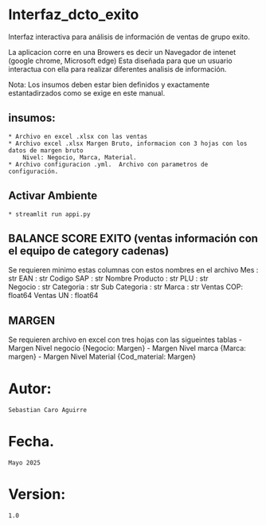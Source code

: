 # Interfaz_dcto_exito
Interfaz interactiva para análisis de información de ventas de grupo exito.

La aplicacion corre en una Browers es decir un Navegador de intenet (google chrome, Microsoft edge)
Esta diseñada para que un usuario interactua con ella para realizar diferentes analisis de información.

Nota: 
    Los insumos deben estar bien definidos y exactamente estantadirzados como se exige en este manual.

## insumos:
    * Archivo en excel .xlsx con las ventas 
    * Archivo excel .xlsx Margen Bruto, informacion con 3 hojas con los datos de margen bruto
        Nivel: Negocio, Marca, Material.
    * Archivo configuracion .yml.  Archivo con parametros de configuración.

## Activar Ambiente
    * streamlit run appi.py

## BALANCE SCORE EXITO  (ventas información con el equipo de category cadenas)
Se requieren minimo estas  columnas con estos nombres en el archivo
    Mes : str
    EAN : str
    Codigo SAP : str
    Nombre Producto : str
    PLU : str   
    Negocio : str
    Categoria : str
    Sub Categoria : str
    Marca : str
    Ventas COP: float64
    Ventas UN : float64
    
## MARGEN 
Se requieren archivo en excel con tres hojas con las sigueintes tablas
    - Margen Nivel negocio {Negocio: Margen}
    - Margen Nivel marca {Marca: margen}
    - Margen Nivel Material {Cod_material: Margen}


# Autor:
    Sebastian Caro Aguirre

# Fecha.
    Mayo 2025
# Version:
    1.0